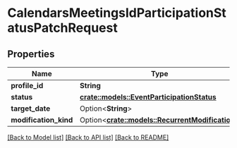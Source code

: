# CalendarsMeetingsIdParticipationStatusPatchRequest

## Properties

Name | Type | Description | Notes
------------ | ------------- | ------------- | -------------
**profile_id** | **String** |  | 
**status** | [**crate::models::EventParticipationStatus**](EventParticipationStatus.md) |  | 
**target_date** | Option<**String**> |  | [optional]
**modification_kind** | Option<[**crate::models::RecurrentModification**](RecurrentModification.md)> |  | [optional]

[[Back to Model list]](../README.md#documentation-for-models) [[Back to API list]](../README.md#documentation-for-api-endpoints) [[Back to README]](../README.md)



